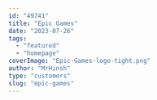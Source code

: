 ```yaml
---
id: "49741"
title: "Epic Games"
date: "2023-07-26"
tags: 
  - "featured"
  - "homepage"
coverImage: "Epic-Games-logo-tight.png"
author: "MrHinsh"
type: "customers"
slug: "epic-games"
---
```



